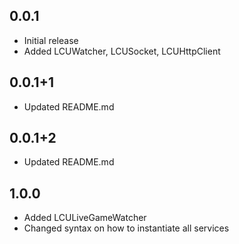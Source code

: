 ## 0.0.1

* Initial release
* Added LCUWatcher, LCUSocket, LCUHttpClient

## 0.0.1+1

* Updated README.md

## 0.0.1+2

* Updated README.md

## 1.0.0

* Added LCULiveGameWatcher
* Changed syntax on how to instantiate all services